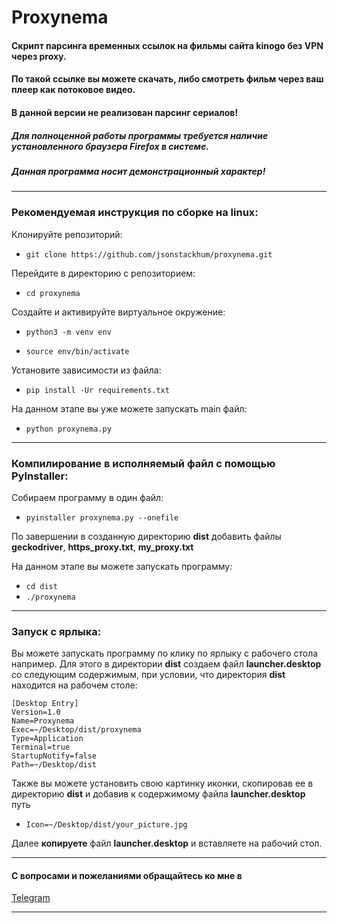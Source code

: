 # Proxynema
#### Скрипт парсинга временных ссылок на фильмы сайта kinogo без VPN через proxy.
#### По такой ссылке вы можете скачать, либо смотреть фильм через ваш плеер как потоковое видео.
#### В данной версии не реализован парсинг сериалов!
##### ___Для полноценной работы программы требуется наличие установленного браузера __Firefox__ в системе.___
##### __Данная программа носит демонстрационный характер!__
___
### Рекомендуемая __инструкция__ по сборке на linux:
Клонируйте репозиторий: 
* ```git clone https://github.com/jsonstackhum/proxynema.git```

Перейдите в директорию с репозиторием: 
* ```cd proxynema```

Создайте и активируйте виртуальное окружение:
* ```python3 -m venv env```

* ```source env/bin/activate```

Установите зависимости из файла:
* ```pip install -Ur requirements.txt```

На данном этапе вы уже можете запускать main файл:
* ```python proxynema.py```
___
### Компилирование в исполняемый файл с помощью __PyInstaller__:
Собираем программу в один файл:
* ```pyinstaller proxynema.py --onefile```

По завершении в созданную директорию __dist__ добавить файлы __geckodriver__, __https_proxy.txt__, __my_proxy.txt__

На данном этапе вы можете запускать программу:
* ```cd dist```
* ```./proxynema```
___
### Запуск с ярлыка:
Вы можете запускать программу по клику по ярлыку с рабочего стола например. Для этого в директории __dist__ создаем файл __launcher.desktop__ со следующим содержимым, при условии, что директория __dist__ находится на рабочем столе: 
```
[Desktop Entry]
Version=1.0
Name=Proxynema
Exec=~/Desktop/dist/proxynema
Type=Application
Terminal=true
StartupNotify=false
Path=~/Desktop/dist
```

Также вы можете установить свою картинку иконки, скопировав ее в директорию __dist__ и добавив к содержимому файла __launcher.desktop__ путь 
* ```Icon=~/Desktop/dist/your_picture.jpg```

Далее __копируете__ файл __launcher.desktop__ и вставляете на рабочий стол.
___

#### С вопросами и пожеланиями обращайтесь ко мне в 
[Telegram](https://t.me/jsonstackhum)
___

